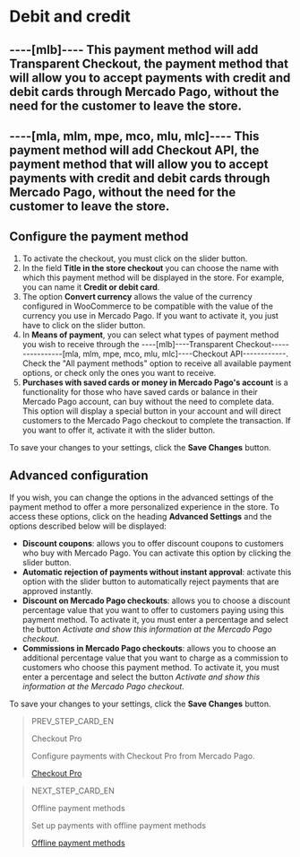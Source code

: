 # Debit and credit

----[mlb]----
This payment method will add Transparent Checkout, the payment method that will allow you to accept payments with credit and debit cards through Mercado Pago, without the need for the customer to leave the store.
------------

----[mla, mlm, mpe, mco, mlu, mlc]----
This payment method will add Checkout API, the payment method that will allow you to accept payments with credit and debit cards through Mercado Pago, without the need for the customer to leave the store.
------------

## Configure the payment method

1. To activate the checkout, you must click on the slider button.
2. In the field **Title in the store checkout** you can choose the name with which this payment method will be displayed in the store. For example, you can name it **Credit or debit card**.
3. The option **Convert currency** allows the value of the currency configured in WooCommerce to be compatible with the value of the currency you use in Mercado Pago. If you want to activate it, you just have to click on the slider button.
4. In **Means of payment**, you can select what types of payment method you wish to receive through the ----[mlb]----Transparent Checkout----------------[mla, mlm, mpe, mco, mlu, mlc]----Checkout API------------. Check the "All payment methods" option to receive all available payment options, or check only the ones you want to receive.
5. **Purchases with saved cards or money in Mercado Pago's account** is a functionality for those who have saved cards or balance in their Mercado Pago account, can buy without the need to complete data. This option will display a special button in your account and will direct customers to the Mercado Pago checkout to complete the transaction. If you want to offer it, activate it with the slider button.

To save your changes to your settings, click the **Save Changes** button.

## Advanced configuration

If you wish, you can change the options in the advanced settings of the payment method to offer a more personalized experience in the store. To access these options, click on the heading **Advanced Settings** and the options described below will be displayed:

- **Discount coupons**: allows you to offer discount coupons to customers who buy with Mercado Pago. You can activate this option by clicking the slider button.
- **Automatic rejection of payments without instant approval**: activate this option with the slider button to automatically reject payments that are approved instantly.
- **Discount on Mercado Pago checkouts**: allows you to choose a discount percentage value that you want to offer to customers paying using this payment method. To activate it, you must enter a percentage and select the button _Activate and show this information at the Mercado Pago checkout_.
- **Commissions in Mercado Pago checkouts**: allows you to choose an additional percentage value that you want to charge as a commission to customers who choose this payment method. To activate it, you must enter a percentage and select the button _Activate and show this information at the Mercado Pago checkout_.

To save your changes to your settings, click the **Save Changes** button.

> PREV_STEP_CARD_EN
>
> Checkout Pro
>
> Configure payments with Checkout Pro from Mercado Pago.
>
> [Checkout Pro](/developers/en/docs/woocommerce/integration-configuration/payments-configuration/checkoutpro)

> NEXT_STEP_CARD_EN
>
> Offline payment methods
>
> Set up payments with offline payment methods
>
> [Offline payment methods](/developers/en/docs/woocommerce/integration-configuration/payments-configuration/offline-payments)


